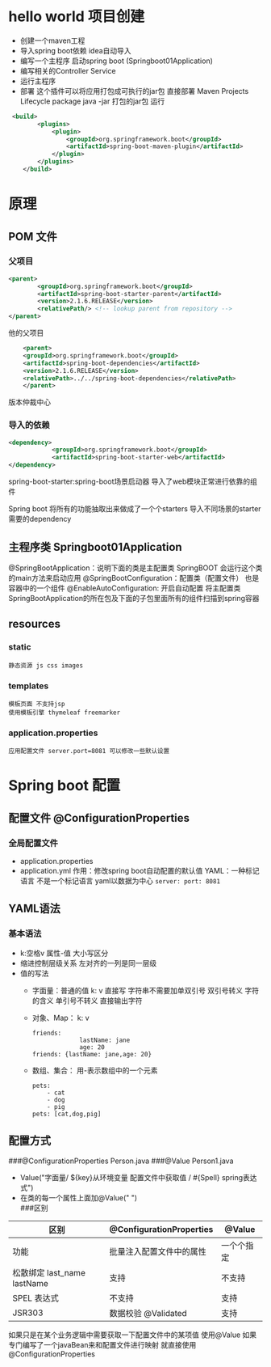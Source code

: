 # hello world 项目创建
- 创建一个maven工程
- 导入spring boot依赖 idea自动导入
- 编写一个主程序 启动spring boot (Springboot01Application)
- 编写相关的Controller Service
- 运行主程序
- 部署
这个插件可以将应用打包成可执行的jar包 直接部署 
Maven Projects Lifecycle package 
java -jar 打包的jar包 运行
```xml
 <build>
   		<plugins>
   			<plugin>
   				<groupId>org.springframework.boot</groupId>
   				<artifactId>spring-boot-maven-plugin</artifactId>
   			</plugin>
   		</plugins>
   	</build>

```

# 原理
## POM 文件
### 父项目
```xml
<parent>
		<groupId>org.springframework.boot</groupId>
		<artifactId>spring-boot-starter-parent</artifactId>
		<version>2.1.6.RELEASE</version>
		<relativePath/> <!-- lookup parent from repository -->
</parent>
```

他的父项目
```xml
    <parent>
    <groupId>org.springframework.boot</groupId>
    <artifactId>spring-boot-dependencies</artifactId>
    <version>2.1.6.RELEASE</version>
    <relativePath>../../spring-boot-dependencies</relativePath>
    </parent>
```

 版本仲裁中心

### 导入的依赖
```xml
<dependency>
			<groupId>org.springframework.boot</groupId>
			<artifactId>spring-boot-starter-web</artifactId>
</dependency>
```

spring-boot-starter:spring-boot场景启动器 导入了web模块正常进行依靠的组件


Spring boot 将所有的功能抽取出来做成了一个个starters 
导入不同场景的starter需要的dependency

## 主程序类 Springboot01Application
@SpringBootApplication：说明下面的类是主配置类 SpringBOOT 会运行这个类的main方法来启动应用
@SpringBootConfiguration：配置类（配置文件） 也是容器中的一个组件
@EnableAutoConfiguration: 开启自动配置 将主配置类SpringBootApplication的所在包及下面的子包里面所有的组件扫描到spring容器

## resources
### static
    静态资源 js css images
### templates
    模板页面 不支持jsp
    使用模板引擎 thymeleaf freemarker
### application.properties
    应用配置文件 server.port=8081 可以修改一些默认设置
    
# Spring boot 配置
## 配置文件 @ConfigurationProperties
### 全局配置文件 
- application.properties
- application.yml
    作用：修改spring boot自动配置的默认值
    YAML：一种标记语言 不是一个标记语言
        yaml以数据为中心
        ```
        server:
            port: 8081
        ```
## YAML语法
### 基本语法
- k:空格v 属性-值 大小写区分
- 缩进控制层级关系 左对齐的一列是同一层级
- 值的写法 
    - 字面量：普通的值 
        k: v 直接写 字符串不需要加单双引号
        双引号转义 字符的含义
        单引号不转义 直接输出字符
    - 对象、Map：
        k: v
        ```
        friends:
                     lastName: jane
                     age: 20
        friends: {lastName: jane,age: 20}
        ```
        
    - 数组、集合：
        用-表示数组中的一个元素
        ```
        pets:
            - cat
            - dog
            - pig
        pets: [cat,dog,pig]

        ```
## 配置方式
###@ConfigurationProperties Person.java
###@Value Person1.java
- Value("字面量/ ${key}从环境变量 配置文件中获取值 / #{Spell} spring表达式")
- 在类的每一个属性上面加@Value(" ")  
###区别

| 区别 | @ConfigurationProperties | @Value |
|-|-|-|
| 功能 | 批量注入配置文件中的属性 | 一个个指定 |
| 松散绑定 last_name lastName | 支持 | 不支持 |
| SPEL 表达式 | 不支持 | 支持 |
| JSR303 | 数据校验 @Validated | 支持 | 不支持 |

如果只是在某个业务逻辑中需要获取一下配置文件中的某项值 使用@Value
如果专门编写了一个javaBean来和配置文件进行映射 就直接使用@ConfigurationProperties




  
  
  
    

    

